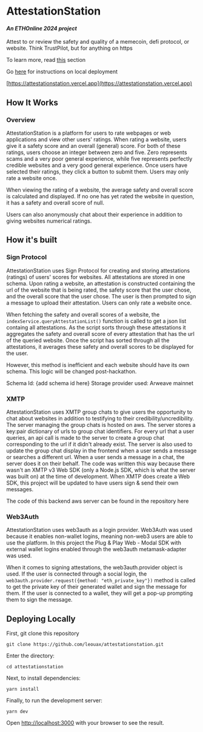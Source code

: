# AttestationStation

#### *An ETHOnline 2024 project*

Attest to or review the safety and quality of a memecoin, defi protocol, or website. Think TrustPilot, but for anything on https

To learn more, read [this](#how-it-works) section

Go [here](#deploying-locally) for instructions on local deployment

[https://attestationstation.vercel.app](https://attestationstation.vercel.app) 


## How It Works

### Overview 

AttestationStation is a platform for users to rate webpages or web applications and view other users' ratings. When rating a website, users give it a safety score and an overall (general) score. For both of these ratings, users choose an integer between zero and five. Zero represents scams and a very poor general experience, while five represents perfectly credible websites and a very good general experience. Once users have selected their ratings, they click a button to submit them. Users may only rate a website once. 

When viewing the rating of a website, the average safety and overall score is calculated and displayed. If no one has yet rated the website in question, it has a safety and overall score of null. 

Users can also anonymously chat about their experience in addition to giving websites numerical ratings. 

## How it's built 


### Sign Protocol 

AttestationStation uses Sign Protocol for creating and storing attestations (ratings) of users' scores for websites. All attestations are stored in one schema. Upon rating a website, an attestation is constructed containing the url of the website that is being rated, the safety score that the user chose, and the overall score that the user chose. The user is then prompted to sign a message to upload their attestation. Users can only rate a website once. 

When fetching the safety and overall scores of a website, the ```indexService.queryAttestationList()``` function is called to get a json list containg all attestations. As the script sorts through these attestations it aggregates the safety and overall score of every attestation that has the url of the queried website. Once the script has sorted through all the attestations, it averages these safety and overall scores to be displayed for the user. 

However, this method is inefficient and each website should have its own schema. This logic will be changed post-hackathon. 

Schema Id: {add schema id here}
Storage provider used: Arweave mainnet

### XMTP 

AttestationStation uses XMTP group chats to give users the opportunity to chat about websites in addition to testifying to their credibility/uncredibility. The server managing the group chats is hosted on aws. The server stores a key:pair dictionary of urls to group chat identifiers. For every url that a user queries, an api call is made to the server to create a group chat corresponding to the url if it didn't already exist. The server is also used to update the group chat display in the frontend when a user sends a message or searches a different url. When a user sends a message in a chat, the server does it on their behalf. The code was written this way because there wasn't an XMTP v3 Web SDK (only a Node.js SDK, which is what the server was built on) at the time of development. When XMTP does create a Web SDK, this project will be updated to have users sign & send their own messages.  

The code of this backend aws server can be found in the repository here 

### Web3Auth 

AttestationStation uses web3auth as a login provider. Web3Auth was used because it enables non-wallet logins, meaning non-web3 users are able to use the platform. In this project the Plug & Play Web - Modal SDK with external wallet logins enabled through the web3auth metamask-adapter was used. 

When it comes to signing attestations, the web3auth.provider object is used. If the user is connected through a social login, the ```web3auth.provider.request({method: "eth_private_key"})``` method is called to get the private key of their generated wallet and sign the message for them. If the user is connected to a wallet, they will get a pop-up prompting them to sign the message.


## Deploying Locally 

First, git clone this repository

```
git clone https://github.com/leouax/attestationstation.git
```

Enter the directory: 
```
cd attestationstation
```

Next, to install dependencies:

```
yarn install
```

Finally, to run the development server:

```
yarn dev
```

Open [http://localhost:3000](http://localhost:3000) with your browser to see the result.

